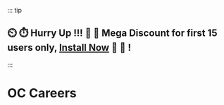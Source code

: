
::: tip
## :timer_clock: :stopwatch: Hurry Up !!! :tada: :confetti_ball:  Mega Discount for first 15 users only, [Install Now]('https://octobercms.com/plugin/fytinnovations-careers') :tada: :confetti_ball: !
:::

# OC Careers
